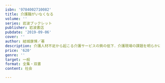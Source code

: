 ```yaml
---
isbn: '9784002710082'
title: 介護職がいなくなる
volume: ''
series: 岩波ブックレット
publisher: 岩波書店
pubdate: '2019-09-06'
cover: ''
author: 結城康博／著
description: 介護人材不足から起こる介護サービスの質の低下．介護現場の課題を明らかにし，解決策を提示する．
price: '620'
genre: ''
target: 一般
format: 全集・双書
content: 社会

---
```

